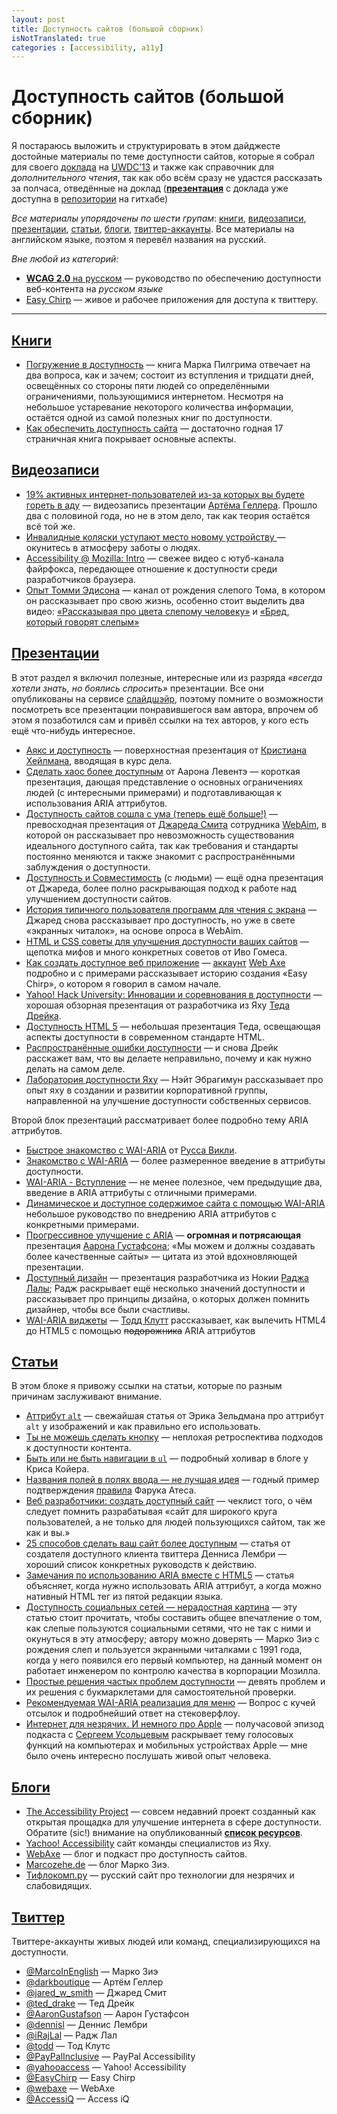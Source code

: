```yaml
---
layout: post
title: Доступность сайтов (большой сборник)
isNotTranslated: true
categories : [accessibility, a11y]
---
```



Доступность сайтов (большой сборник)
========================================

Я постараюсь выложить и структурировать в этом дайджесте достойные материалы
по теме доступности сайтов, которые я собрал для своего [доклада][1] на
[UWDC’13][3] и также как справочник для *дополнительного чтения*, так как обо
всём сразу не удастся рассказать за полчаса, отведённые на доклад
([**презентация**][5] с доклада уже доступна в [репозитории][4] на гитхабе)

*Все материалы упорядочены по шести групам*: [книги](#books),
[видеозаписи](#videos), [презентации](#presentations), [статьи](#articles),
[блоги](#blogs), [твиттер-аккаунты](#twitters). Все материалы на английском
языке, поэтом я перевёл названия на русский.

*Вне любой из категорий:*

* [**WCAG 2.0** на русском][6] — руководство по обеспечению доступности
веб-контента на *русском языке*
* [Easy Chirp][1] — живое и рабочее приложения
для доступа к твиттеру.

--------------------------------------------------------------------------------

<h2 id="books"><a href="#books">
    Книги
</a></h2>

* [Погружение в доступность](http://diveintoaccessibility.info/) — книга Марка Пилгрима отвечает на два вопроса, как и зачем; состоит из вступления и тридцати дней, освещённых со стороны пяти людей со определёнными ограничениями, пользующимися интернетом. Несмотря на небольшое устаревание некоторого количества информации, остаётся одной из самой полезных книг по доступности.
* [Как обеспечить доступность сайта](http://siteimprove.com/files/how-to-ensure-website-accessibility.pdf) — достаточно годная 17 страничная книга покрывает основные аспекты.

<h2 id="videos"><a href="#videos">
    Видеозаписи
</a></h2>

* [19% активных интернет-пользователей из-за которых вы будете гореть в
аду](http://vimeo.com/18903451) — видеозапись презентации [Артёма Геллера](http://twitter.com/darkboutique). Прошло два с половиной года, но не в этом дело, так как теория остаётся всё той же.
* [Инвалидные коляски уступают место новому устройству ](http://www.wimp.com/newdevice/) — окунитесь в атмосферу заботы о людях.
* [Accessibility @ Mozilla: Intro](http://youtu.be/GmnHY6vNeQM) — свежее видео с ютуб-канала файрфокса, передающее отношение к доступности среди разработчиков браузера.
* [Опыт Томми Эдисона](http://www.youtube.com/user/TommyEdisonXP?feature=watch) — канал от рождения слепого Тома, в котором он рассказывает про свою жизнь, особенно стоит выделить два видео: [«Рассказывая про цвета слепому человеку»](http://youtu.be/59YN8_lg6-U) и [«Бред, который говорят слепым»](http://youtu.be/4uk8pwEHMBE)

<h2 id="presentations"><a href="#presentations">
    Презентации
</a></h2>

В этот раздел я включил полезные, интересные или из разряда *«всегда хотели знать, но боялись спросить»* презентации. Все они опубликованы на сервисе [слайдшэйр](http://www.slideshare.net/), поэтому помните о возможности посмотреть все презентации понравившегося вам автора, впрочем об этом я позаботился сам и привёл ссылки на тех авторов, у кого есть ещё что-нибудь интересное.

* [Аякс и доступность](http://www.slideshare.net/cheilmann/mike-davies-ajax-and-accessibility) — поверхностная презентация от [Кристиана Хейлмана](http://www.slideshare.net/cheilmann), вводящая в курс дела.
* [Сделать хаос более доступным](http://www.slideshare.net/parisweb/making-chaos-accessible-aaron-leventhal-paris-web-2008) от Аарона Левентэ — короткая презентация, дающая представление о основных ограничениях людей (с интересными примерами) и подготавливающая к использования ARIA аттрибутов.
* [Доступность сайтов сошла с ума (теперь ещё больше!)](http://www.slideshare.net/jared_w_smith/web-accessibility-gone-wild-now-even-more-wilder) — превосходная презентация от [Джареда Смита](http://www.slideshare.net/jared_w_smith) сотрудника [WebAim](http://webaim.org/), в которой он рассказывает про невозможность существования идеального доступного сайта, так как требования и стандарты постоянно меняются и также знакомит с распространёнными заблуждения о доступности.
* [Доступность и Совместимость](http://www.slideshare.net/jared_w_smith/accessibility-compatibility) (с людьми) — ещё одна презентация от Джареда, более полно раскрывающая подход к работе над улучшением доступности сайтов.
* [История типичного пользователя программ для чтения с экрана](http://www.slideshare.net/jared_w_smith/the-legend-of-the-typical-screen-reader-user-2485093) — Джаред снова рассказывает про доступность, но уже в свете «экранных читалок», на основе опроса в WebAim.
* [HTML и CSS советы для улучшения доступности ваших сайтов](http://www.slideshare.net/ivogomes/htmlcss-tips-to-improve-the-accessibility-of-your-websites) — щепотка мифов и много конкретных советов от Иво Гомеса.
* [Как создать доступное веб приложение](http://www.slideshare.net/webaxe/how-to-build-an-accessible-web-application) — [аккаунт](http://www.slideshare.net/webaxe) [Web Axe](http://www.webaxe.org/) подробно и с примерами рассказывает историю создания «Easy Chirp», о котором я говорил в самом начале.
* [Yahoo! Hack University: Инновации и соревнования в доступности](http://www.slideshare.net/7mary4/yahoo-hack-university-accessiblie-innovations-and-challenges) — хорошая обзорная презентация от разработчика из Яху [Теда Дрейка](http://www.slideshare.net/7mary4).
* [Доступность HTML 5](http://www.slideshare.net/7mary4/html-5-accessibility-9077059) — небольшая презентация Теда, освещающая аспекты доступности в современном стандарте HTML.
* [Распространённые ошибки доступности](http://www.slideshare.net/7mary4/common-accessibility-mistakes) — и снова Дрейк расскажет вам, что вы делаете неправильно, почему и как нужно делать на самом деле.
* [Лаборатория доступности Яху](http://www.slideshare.net/n8moon/the-yahoo-social-accessibility-lab) — Нэйт Эбрагимун рассказывает про опыт яху в создании и развитии корпоративной группы, направленной на улучшение доступности собственных сервисов.

Второй блок презентаций рассматривает более подробно тему ARIA аттрибутов.

* [Быстрое знакомство с WAI-ARIA](http://www.slideshare.net/maxdesign/a-quick-introduction-to-aria) от [Русса Викли](http://www.slideshare.net/maxdesign).
* [Знакомство с WAI-ARIA](http://www.slideshare.net/iwmw/an-introduction-to-waiaria) — более размеренное введение в аттрибуты доступности.
* [WAI-ARIA - Вступление](http://www.slideshare.net/Shuckle/wai-aria-an-intro) — не менее полезное, чем предыдущие два, введение в ARIA аттрибуты с отличными примерами.
* [Динамическое и доступное содержимое сайта с помощью WAI-ARIA](http://www.slideshare.net/AccessiQ/dynamic-and-accessible-web-content-with-waiaria-15509603) небольшое руководство по внедрению ARIA аттрибутов с конкретными примерами.
* [Прогрессивное улучшение с ARIA](http://www.slideshare.net/AaronGustafson/progressive-enhancement-with-aria-5099559) — **огромная и потрясающая** презентация [Аарона Густафсона](http://www.slideshare.net/AaronGustafson); «Мы можем и должны создавать более качественные сайты» — цитата из этой вдохновляющей презентации.
* [Доступный дизайн](http://www.slideshare.net/rajeshlal/accessible-design-how-interactive-design-conference-washington-dc-sept-2729-2012) — презентация разработчика из Нокии [Раджа Лалы](http://www.slideshare.net/rajeshlal); Радж раскрывает ещё несколько значений доступности и рассказывает про принципы дизайна, о которых должен помнить дизайнер, чтобы все были счастливы.
* [WAI-ARIA виджеты](http://www.slideshare.net/toddkloots/aria-widgets) — [Тодд Клутт](http://www.slideshare.net/toddkloots) рассказывает, как вылечить HTML4 до HTML5 с помощью <strike>подорожника</strike> ARIA аттрибутов


<h2 id="articles"><a href="#articles">
    Статьи
</a></h2>

В этом блоке я привожу ссылки на статьи, которые по разным причинам заслуживают внимание.

* [Аттрибут `alt`](http://alistapart.com/blog/post/on-alt-text) — свежайшая статья от Эрика Зельдмана про аттрибут `alt` у изображений и как правильно его использовать.
* [Ты не можешь сделать кнопку](http://www.nczonline.net/blog/2013/01/29/you-cant-create-a-button/) — неплохая ретроспектива подходов к доступности контента.
* [Быть или не быть навигации в `ul`](http://css-tricks.com/navigation-in-lists-to-be-or-not-to-be/) — подробный холивар в блоге у Криса Койера.
* [Названия полей в полях ввода — не лучшая идея](http://laurakalbag.com/labels-in-input-fields-arent-such-a-good-idea/) — годный пример подтверждения [правила](https://twitter.com/KuraFire/status/203556978075774976/photo/1) Фарука Атеса.
* [Веб разработчики: создать доступный сайт](http://siteimprove.com/blog/2012/12/11/web-developers-create-an-accessible-website.aspx)
— чеклист того, о чём следует помнить разрабатывая «сайт для широкого круга пользователей, а не только для людей пользующихся сайтом, так же как и вы.»
* [25 способов сделать ваш сайт более доступным](http://www.webhostingsearch.com/articles/25-ways-to-make-your-site-more-accessible.php) — статья от создателя доступного клиента твиттера Денниса Лембри — хороший список конкретных руководств к действию.
* [Замечания по использованию ARIA вместе с HTML5](http://www.paciellogroup.com/blog/2012/06/html5-accessibility-chops-using-aria-notes/) — статья объясняет, когда нужно использовать ARIA аттрибут, а когда можно нативный HTML тег из пятой редакции языка.
* [Доступность социальных сетей — нерадостная картина](http://www.marcozehe.de/2011/12/08/social-networks-and-accessibility-a-rather-sad-picture/) — эту статью стоит прочитать, чтобы составить общее впечатление о том, как слепые пользуются социальными сетями, что не так с ними и окунуться в эту атмосферу; автору можно доверять — Марко Зиэ с рождения слеп и пользуется экранными читалками с 1991 года, когда у него появился его первый компьютер, на данный момент он работает инженером по контролю качества в корпорации Мозилла.
* [Простые решения частых проблем доступности](http://yaccessibilityblog.com/library/easy-fixes-to-common-accessibility-problems.html) — девять проблем и их решения с букмарклетами для самостоятельной проверки.
* [Рекомендуемая WAI-ARIA реализация для меню](http://stackoverflow.com/questions/12279113/recommended-wai-aria-implementation-for-navigation-bar-menu) — Вопрос с кучей отсылок и подробнейший ответ на стековерфлоу.
* [Интернет для незрячих. И немного про Apple](http://www.prostomac.com/2011/08/internet-dlya-nezryachix-i-nemnogo-pro-apple/) — получасовой эпизод подкаста с [Сергеем Усольцевым](http://iblind.ru/) раскрывает тему голосовых функций на компьютерах и мобильных устройствах Apple — мне было очень интересно послушать живой опыт человека.

<h2 id="blogs"><a href="#blogs">
    Блоги
</a></h2>

* [The Accessibility Project](http://a11yproject.com/) — совсем недавний проект созданный как открытая прощадка для улучшение интернета в сфере доступности. Обратите (sic!) внимание на опубликованный [**список ресурсов**](http://a11yproject.com/resources.html).
* [Yachoo! Accessibility](http://yaccessibilityblog.com/) сайт команды специалистов из Яху.
* [WebAxe](http://www.webaxe.org/) — блог и подкаст про доступность сайтов.
* [Marcozehe.de](http://www.marcozehe.de/) — блог Марко Зиэ.
* [Тифлокомп.ру](http://www.tiflocomp.ru/) — русский сайт про технологии для незрячих и слабовидящих.

<h2 id="twitters"><a href="#twitters">
    Твиттер
</a></h2>

Твиттере-аккаунты живых людей или команд, специализирующихся на доступности.

* [@MarcoInEnglish](http://twitter.com/MarcoInEnglish) — Марко Зиэ
* [@darkboutique](http://twitter.com/darkboutique) — Артём Геллер
* [@jared_w_smith](http://twitter.com/jared_w_smith) — Джаред Смит
* [@ted_drake](http://twitter.com/ted_drake) — Тед Дрейк
* [@AaronGustafson](http://twitter.com/AaronGustafson) — Аарон Густафсон
* [@dennisl](http://twitter.com/dennisl) — Деннис Лембри
* [@iRajLal](http://twitter.com/iRajLal) — Радж Лал
* [@todd](http://twitter.com/todd) — Тод Клутс
* [@PayPalInclusive](http://twitter.com/PayPalInclusive) — PayPal Accessibility
* [@yahooaccess](http://twitter.com/yahooaccess) — Yahoo! Accessibility
* [@EasyChirp](http://twitter.com/EasyChirp) — Easy Chirp
* [@webaxe](http://twitter.com/webaxe) — WebAxe
* [@AccessiQ](http://twitter.com/AccessiQ) — Access iQ


[1]: http://www.easychirp.com/ "Easy Chirp : web accessibility for the Twitter.com website application"
[2]: http://2013.uwdc.ru/program/presentation/web-development/dostupnost_saytov_dlya_lyudey_s_ogranichennyimi_vozmojnostyami_n.html
[3]: http://2013.uwdc.ru/
[4]: https://github.com/matmuchrapna/a11y-2013
[5]: http://matmuchrapna.github.com/a11y-2013/
[6]: http://www.w3.org/Translations/WCAG20-ru/
